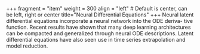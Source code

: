 +++
fragment = "item"
weight = 300
align = "left" # Default is center, can be left, right or center
title="Neural Differential Equations"
+++
Neural latent differential equations incorporate a neural network into the ODE deriva-
tive function. Recent results have shown that many deep learning architectures can be compacted and
generalized through neural ODE descriptions. Latent differential equations have also
seen use in time series extrapolation and model reduction.
